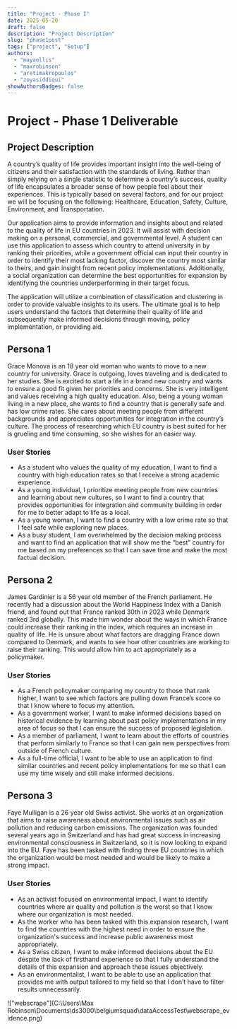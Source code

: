 ```yaml
---
title: "Project - Phase I"
date: 2025-05-20
draft: false
description: "Project Description"
slug: "phase1post"
tags: ["project", "Setup"]
authors:
  - "mayaellis"
  - "maxrobinson"
  - "aretimakropoulos"
  - "zoyasiddiqui"
showAuthorsBadges: false
---
```


# Project - Phase 1 Deliverable

## Project Description

A country’s quality of life provides important insight into the well-being of citizens and their satisfaction with the standards of living. Rather than simply relying on a single statistic to determine a country’s success, quality of life encapsulates a broader sense of how people feel about their experiences. This is typically based on several factors, and for our project we will be focusing on the following: Healthcare, Education, Safety, Culture, Environment, and Transportation.

Our application aims to provide information and insights about and related to the quality of life in EU countries in 2023. It will assist with decision making on a personal, commercial, and governmental level. A student can use this application to assess which country to attend university in by ranking their priorities, while a government official can input their country in order to identify their most lacking factor, discover the country most similar to theirs, and gain insight from recent policy implementations. Additionally, a social organization can determine the best opportunities for expansion by identifying the countries underperforming in their target focus.

The application will utilize a combination of classification and clustering in order to provide valuable insights to its users. The ultimate goal is to help users understand the factors that determine their quality of life and subsequently make informed decisions through moving, policy implementation, or providing aid.

## Persona 1

Grace Monova is an 18 year old woman who wants to move to a new country for university. Grace is outgoing, loves traveling and is dedicated to her studies. She is excited to start a life in a brand new country and wants to ensure a good fit given her priorities and concerns. She is very intelligent and values receiving a high quality education. Also, being a young woman living in a new place, she wants to find a country that is generally safe and has low crime rates. She cares about meeting people from different backgrounds and appreciates opportunities for integration in the country’s culture. The process of researching which EU country is best suited for her is grueling and time consuming, so she wishes for an easier way.

### User Stories

- As a student who values the quality of my education, I want to find a country with high education rates so that I receive a strong academic experience.
- As a young individual, I prioritize meeting people from new countries and learning about new cultures, so I want to find a country that provides opportunities for integration and community building in order for me to better adapt to life as a local.
- As a young woman, I want to find a country with a low crime rate so that I feel safe while exploring new places.
- As a busy student, I am overwhelmed by the decision making process and want to find an application that will show me the “best” country for me based on my preferences so that I can save time and make the most factual decision.

## Persona 2

James Gardinier is a 56 year old member of the French parliament. He recently had a discussion about the World Happiness Index with a Danish friend, and found out that France ranked 30th in 2023 while Denmark ranked 3rd globally. This made him wonder about the ways in which France could increase their ranking in the index, which requires an increase in quality of life. He is unsure about what factors are dragging France down compared to Denmark, and wants to see how other countries are working to raise their ranking. This would allow him to act appropriately as a policymaker.

### User Stories

- As a French policymaker comparing my country to those that rank higher, I want to see which factors are pulling down France’s score so that I know where to focus my attention.
- As a government worker, I want to make informed decisions based on historical evidence by learning about past policy implementations in my area of focus so that I can ensure the success of proposed legislation.
- As a member of parliament, I want to learn about the efforts of countries that perform similarly to France so that I can gain new perspectives from outside of French culture.
- As a full-time official, I want to be able to use an application to find similar countries and recent policy implementations for me so that I can use my time wisely and still make informed decisions.

## Persona 3

Faye Mulligan is a 26 year old Swiss activist. She works at an organization that aims to raise awareness about environmental issues such as air pollution and reducing carbon emissions. The organization was founded several years ago in Switzerland and has had great success in increasing environmental consciousness in Switzerland, so it is now looking to expand into the EU. Faye has been tasked with finding three EU countries in which the organization would be most needed and would be likely to make a strong impact.

### User Stories

- As an activist focused on environmental impact, I want to identify countries where air quality and pollution is the worst so that I know where our organization is most needed.
- As the worker who has been tasked with this expansion research, I want to find the countries with the highest need in order to ensure the organization's success and increase public awareness most appropriately.
- As a Swiss citizen, I want to make informed decisions about the EU despite the lack of firsthand experience so that I fully understand the details of this expansion and approach these issues objectively.
- As an environmentalist, I want to be able to use an application that provides me with output tailored to my field so that I don’t have to filter results unnecessarily.

!["webscrape"](C:\Users\Max Robinson\Documents\ds3000\belgiumsquad\dataAccessTest\webscrape_evidence.png)
